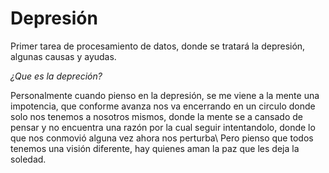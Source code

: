 # **Depresión**
Primer tarea de procesamiento de datos, donde se tratará la depresión, algunas causas y ayudas.

*¿Que es la depreción?*

Personalmente cuando pienso en la depresión, se me viene a la mente una impotencia, que conforme avanza nos va encerrando en un circulo donde solo nos tenemos a nosotros mismos, donde la mente se a cansado de pensar y no encuentra una razón por la cual seguir intentandolo, donde lo que nos conmovió alguna vez ahora nos perturba\ Pero pienso que todos tenemos una visión diferente, hay quienes aman la paz que les deja la soledad.
